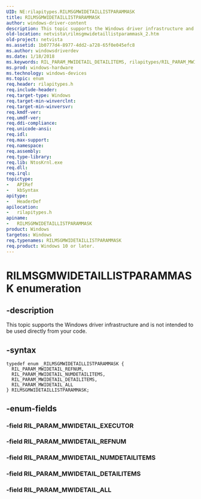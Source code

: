 ```yaml
---
UID: NE:rilapitypes.RILMSGMWIDETAILLISTPARAMMASK
title: RILMSGMWIDETAILLISTPARAMMASK
author: windows-driver-content
description: This topic supports the Windows driver infrastructure and is not intended to be used directly from your code.
old-location: netvista\rilmsgmwidetaillistparammask_2.htm
old-project: netvista
ms.assetid: 1b0777d4-8977-4dd2-a728-65f0e045efc8
ms.author: windowsdriverdev
ms.date: 1/18/2018
ms.keywords: RIL_PARAM_MWIDETAIL_DETAILITEMS, rilapitypes/RIL_PARAM_MWIDETAIL_NUMDETAILITEMS, rilapitypes/RIL_PARAM_MWIDETAIL_REFNUM, RIL_PARAM_MWIDETAIL_ALL, rilapitypes/RILMSGMWIDETAILLISTPARAMMASK, rilapitypes/RIL_PARAM_MWIDETAIL_ALL, rilapitypes/RIL_PARAM_MWIDETAIL_DETAILITEMS, RIL_PARAM_MWIDETAIL_NUMDETAILITEMS, RIL_PARAM_MWIDETAIL_REFNUM, RILMSGMWIDETAILLISTPARAMMASK enumeration [Network Drivers Starting with Windows Vista], netvista.rilmsgmwidetaillistparammask_2, RILMSGMWIDETAILLISTPARAMMASK
ms.prod: windows-hardware
ms.technology: windows-devices
ms.topic: enum
req.header: rilapitypes.h
req.include-header: 
req.target-type: Windows
req.target-min-winverclnt: 
req.target-min-winversvr: 
req.kmdf-ver: 
req.umdf-ver: 
req.ddi-compliance: 
req.unicode-ansi: 
req.idl: 
req.max-support: 
req.namespace: 
req.assembly: 
req.type-library: 
req.lib: NtosKrnl.exe
req.dll: 
req.irql: 
topictype:
-	APIRef
-	kbSyntax
apitype:
-	HeaderDef
apilocation:
-	rilapitypes.h
apiname:
-	RILMSGMWIDETAILLISTPARAMMASK
product: Windows
targetos: Windows
req.typenames: RILMSGMWIDETAILLISTPARAMMASK
req.product: Windows 10 or later.
---
```


# RILMSGMWIDETAILLISTPARAMMASK enumeration


## -description


This topic supports the Windows driver infrastructure and is not intended to be used directly from your code. 


## -syntax


````
typedef enum _RILMSGMWIDETAILLISTPARAMMASK { 
  RIL_PARAM_MWIDETAIL_REFNUM,
  RIL_PARAM_MWIDETAIL_NUMDETAILITEMS,
  RIL_PARAM_MWIDETAIL_DETAILITEMS,
  RIL_PARAM_MWIDETAIL_ALL
} RILMSGMWIDETAILLISTPARAMMASK;
````


## -enum-fields




### -field RIL_PARAM_MWIDETAIL_EXECUTOR



### -field RIL_PARAM_MWIDETAIL_REFNUM



### -field RIL_PARAM_MWIDETAIL_NUMDETAILITEMS



### -field RIL_PARAM_MWIDETAIL_DETAILITEMS



### -field RIL_PARAM_MWIDETAIL_ALL


